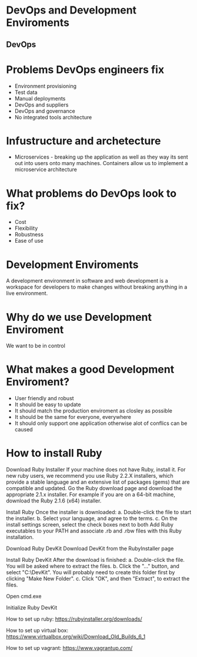 # DevOps and Development Enviroments

## DevOps

# Problems DevOps engineers fix
- Environment provisioning
- Test data
- Manual deployments
- DevOps and suppliers
- DevOps and governance
- No integrated tools architecture

# Infustructure and archetecture

- Microservices - breaking up the application as well as they way its sent out into users onto many machines. Containers allow us to implement a microservice architecture

# What problems do DevOps look to fix?
- Cost
- Flexibility
- Robustness
- Ease of use

# Development Enviroments
A development environment in software and web development is a workspace for developers to make changes without breaking anything in a live environment. 

# Why do we use Development Enviroment

We want to be in control

# What makes a good Development Enviroment?
- User friendly and robust
- It should be easy to update
- It should match the production enviroment as closley as possible
- It should be the same for everyone, everywhere
- It should only support one application otherwise alot of conflics can be caused

# How to install Ruby

Download Ruby Installer
If your machine does not have Ruby, install it. For new ruby users, we recommend you use Ruby 2.2.X installers, which provide a stable language and an extensive list of packages (gems) that are compatible and updated. Go the Ruby download page and download the appropriate 2.1.x installer. For example if you are on a 64-bit machine, download the Ruby 2.1.6 (x64) installer.

Install Ruby
Once the installer is downloaded:
a. Double-click the file to start the installer.
b. Select your language, and agree to the terms.
c. On the install settings screen, select the check boxes next to both Add Ruby executables to your PATH and associate .rb and .rbw files with this Ruby installation.

Download Ruby DevKit
Download DevKit from the RubyInstaller page

Install Ruby DevKit
After the download is finished:
a. Double-click the file. You will be asked where to extract the files.
b. Click the "..." button, and select "C:\DevKit". You will probably need to create this folder first by clicking "Make New Folder".
c. Click "OK", and then "Extract", to extract the files.

Open cmd.exe

Initialize Ruby DevKit

How to set up ruby: https://rubyinstaller.org/downloads/

How to set up virtual box: https://www.virtualbox.org/wiki/Download_Old_Builds_6_1

How to set up vagrant: https://www.vagrantup.com/





